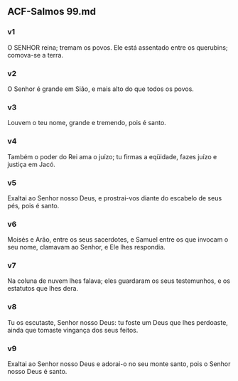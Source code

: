## ACF-Salmos 99.md
### v1
 O SENHOR reina; tremam os povos. Ele está assentado entre os querubins; comova-se a terra.
### v2
 O Senhor é grande em Sião, e mais alto do que todos os povos.
### v3
 Louvem o teu nome, grande e tremendo, pois é santo.
### v4
 Também o poder do Rei ama o juízo; tu firmas a eqüidade, fazes juízo e justiça em Jacó.
### v5
 Exaltai ao Senhor nosso Deus, e prostrai-vos diante do escabelo de seus pés, pois é santo.
### v6
 Moisés e Arão, entre os seus sacerdotes, e Samuel entre os que invocam o seu nome, clamavam ao Senhor, e Ele lhes respondia.
### v7
 Na coluna de nuvem lhes falava; eles guardaram os seus testemunhos, e os estatutos que lhes dera.
### v8
 Tu os escutaste, Senhor nosso Deus: tu foste um Deus que lhes perdoaste, ainda que tomaste vingança dos seus feitos.
### v9
 Exaltai ao Senhor nosso Deus e adorai-o no seu monte santo, pois o Senhor nosso Deus é santo.
